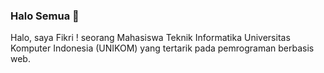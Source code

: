 ### Halo Semua 👋

Halo, saya Fikri ! seorang Mahasiswa Teknik Informatika Universitas Komputer Indonesia (UNIKOM) yang tertarik pada pemrograman berbasis web.
